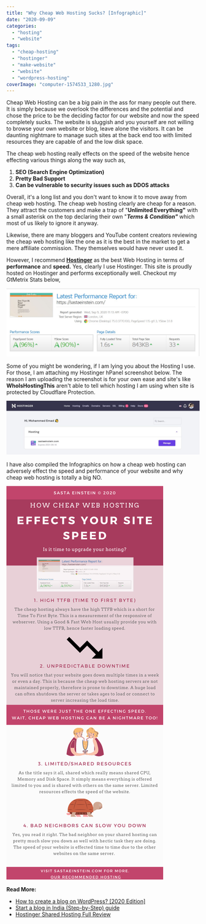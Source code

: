 ```yaml
---
title: "Why Cheap Web Hosting Sucks? [Infographic]"
date: "2020-09-09"
categories: 
  - "hosting"
  - "website"
tags: 
  - "cheap-hosting"
  - "hostinger"
  - "make-website"
  - "website"
  - "wordpress-hosting"
coverImage: "computer-1574533_1280.jpg"
---
```


Cheap Web Hosting can be a big pain in the ass for many people out there. It is simply because we overlook the differences and the potential and chose the price to be the deciding factor for our website and now the speed completely sucks. The website is sluggish and you yourself are not willing to browse your own website or blog, leave alone the visitors. It can be daunting nightmare to manage such sites at the back end too with limited resources they are capable of and the low disk space.

The cheap web hosting really effects on the speed of the website hence effecting various things along the way such as,

1. **SEO (Search Engine Optimization)**
2. **Pretty Bad Support**
3. **Can be vulnerable to security issues such as DDOS attacks**

Overall, it's a long list and you don't want to know it to move away from cheap web hosting. The cheap web hosting clearly are cheap for a reason. They attract the customers and make a trap of "**Unlimited Everything"** with a small asterisk on the top declaring their own "**_Terms & Condition"_** which most of us likely to ignore it anyway.

Likewise, there are many bloggers and YouTube content creators reviewing the cheap web hosting like the one as it is the best in the market to get a mere affiliate commission. They themselves would have never used it.

However, I recommend **[Hostinger](https://sastaeinstein.com/go/hostinger)** as the best Web Hosting in terms of **performance** and **speed.** Yes, clearly I use Hostinger. This site is proudly hosted on Hostinger and performs exceptionally well. Checkout my GtMetrix Stats below,

![gtmetrix speed test](images/Clipboard-4.jpg)

Some of you might be wondering, if I am lying you about the Hosting I use. For those, I am attaching my Hostinger hPanel screenshot below. The reason I am uploading the screenshot is for your own ease and site's like **WhoIsHostingThis** aren't able to tell which hosting I am using when site is protected by Cloudflare Protection.

![hostinger hpanel](images/Clipboard-5-1024x284.jpg)

I have also compiled the Infographics on how a cheap web hosting can adversely effect the speed and performance of your website and why cheap web hosting is totally a big NO.

![why cheap web hosting effects speed](images/Why-Cheap-Web-Hosting-Sucks.png)

**Read More:**

- [How to create a blog on WordPress? \[2020 Edition\]](https://sastaeinstein.com/start-a-blog-2020/)
- [Start a blog in India (Step-by-Step) guide](https://sastaeinstein.com/how-to-start-blog-in-india/)
- [Hostinger Shared Hosting Full Review](https://sastaeinstein.com/cheapest-hosting-for-blog/)
